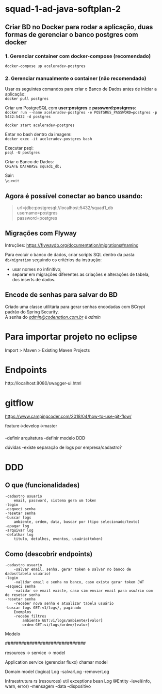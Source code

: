 # squad-1-ad-java-softplan-2

## Criar BD no Docker para rodar a aplicação, duas formas de gerenciar o banco postgres com docker

### 1. Gerenciar container com docker-compose (recomendado)  
`docker-compose up aceleradev-postgres`
   
### 2. Gerenciar manualmente o container (não recomendado)  
Usar os seguintes comandos para criar o Banco de Dados antes de iniciar a aplicação: <br>
`docker pull postgres`

Criar um PostgreSQL com **user:postgres** e **password:postgress**: <br>
`docker run --name aceleradev-postgres -e POSTGRES_PASSWORD=postgres -p 5432:5432 -d postgres`

`docker start aceleradev-postgres`

Entar no bash dentro da imagem: <br>
`docker exec -it aceleradev-postgres bash`

Executar psql: <br>
`psql -U postgres`

Criar o Banco de Dados: <br>
`CREATE DATABASE squad1_db;`

Sair: <br>
`\q`
`exit`

## Agora é possível conectar ao banco usando: 
>url=jdbc:postgresql://localhost:5432/squad1_db <br>
username=postgres <br>
password=postgres <br>

## Migrações com Flyway

Intruções: https://flywaydb.org/documentation/migrations#naming

Para evoluir o banco de dados, criar scripts SQL dentro da pasta `db/migration` seguindo os critérios da instrução:

- usar nomes no infinitivo;
- separar em migrações diferentes as criações e alterações de tabela, dos inserts de dados.

## Encode de senhas para salvar do BD

Criado uma classe utilitária para gerar senhas encodadas com BCrypt padrão do Spring Security. <br>
A senha do *admin@codenation.com.br* é *admin*

# Para importar projeto no eclipse
Import > Maven > Existing Maven Projects

# Endpoints
http://localhost:8080/swagger-ui.html

# gitflow
https://www.campingcoder.com/2018/04/how-to-use-git-flow/

feature->develop->master

###
-definir arquitetura
-definir modelo DDD

dúvidas
-existe separação de logs por empresa/cadastro?

# DDD
## O que (funcionalidades)
    -cadastro usuario
        email, password, sistema gera um token
    -login 
    -esqueci senha
    -resetar senha
    -buscar logs
        ambiente, ordem, data, buscar por (tipo selecionado/texto)
    -apagar log
    -arquivar log
    -detalhar log
        titulo, detalhes, eventos, usuário(token)
    
## Como (descobrir endpoints)
    -cadastro usuario
        -salvar email, senha, gerar token e salvar no banco de dados(tabela usuário)
    -login
        -validar email e senha no banco, caso exista gerar token JWT
    -esqueci senha
        -validar se email existe, caso sim enviar email para usuário com de resetar senha
    -resetar senha
        -receber nova senha e atualizar tabela usuário
    -buscar logs GET:v1/logs/, paginado
        Exemplos 
        -recebe filtros 
            ambiente GET:vi/logs/ambiente/[valor]
            ordem GET:vi/logs/ordem/[valor]
    
Modelo


##############################


resources -> service -> model

Application
    service (gerenciar fluxo)
        chamar model

Domain
    model (logica) 
        Log
            -salvarLog
            -removerLog

Infraestrutura
    rs (resources)
    util
    exceptions
    bean
        Log @Entity
            -level(info, warn, error)
                -mensagem
                -data
                -dispositivo
    
           
